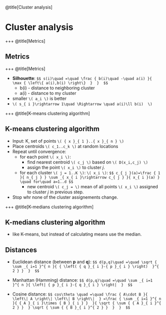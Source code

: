 @title[Cluster analysis]

# Cluster analysis

+++
@title[Metrics]

## Metrics

+++
@title[Metrics]

* __Silhouette__: 
`$$ s(i)\quad =\quad \frac { b(i)\quad -\quad a(i) }{ \max { \left\{ a(i),b(i) \right\}  }  }  $$`
	* b(i) - distance to neighboring cluster
	* a(i) - distance to my cluster
* smaller `\( a_i \)` is better
* `\( s_{ i }\rightarrow 1\quad \Rightarrow \quad a(i)\ll b(i)  \)`


+++
@title[K-means clustering algorithm]

## K-means clustering algorithm

* Input: K, set of points `\( { x }_{ 1 }..{ x }_{ n } \)`
* Place centroids `\( c_1..c_k \)` at random locations
* Repeat until convergence:
	* for each point `\( x_i \)`:
		* find nearest centroid `\( c_j \)` based on `\( D(x_i,c_j) \)`
		* assign the point `\( x_i \)` to cluster _j_.
	* for each cluster `\( j = 1..K \)`: `\( x_i \)`:
		`$$ c_{ j }(a)=\frac { 1 }{ n_{ j } } \sum _{ x_{ i }\rightarrow c_{ j } }{ x_{ i }(a) } \quad for\quad a=1..d $$`
		* new centroid `\( c_j = \)` mean of all points `\( x_i \)` assigned to cluster _j_ in previous step.
* Stop whr none of the cluster assignements change.

+++
@title[K-medians clustering algorithm]

## K-medians clustering algorithm

* like K-means, but instead of calculating means use the median.
 
## Distances

* Euclidean distance (between __p__ and __q__): `$$ d(p,q)\quad =\quad \sqrt { \sum _{ i=1 }^{ n }{ { \left( { q }_{ i }-{ p }_{ i } \right)  }^{ 2 } }  }  $$`

* Manhattan (Hamming) distance: `$$ d(p,q)\quad =\quad \sum _{ i=1 }^{ n }{ \left| { p }_{ i }-{ q }_{ i } \right|  }  $$`

* Cosine distance: `$$ cos\theta \quad =\quad \frac { A\cdot B }{ \left\| A \right\| \left\| B \right\|  } =\frac { \sum _{ i=1 }^{ n }{ { A }_{ i }\times { B }_{ i } }  }{ \sqrt { \sum { { A }_{ i }^{ 2 } }  } \sqrt { \sum { { B }_{ i }^{ 2 } }  }  }  $$`

